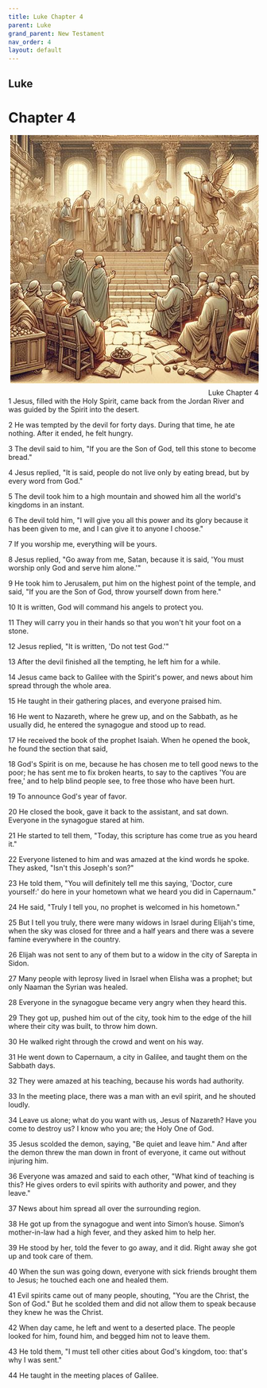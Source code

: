 ```yaml
---
title: Luke Chapter 4
parent: Luke
grand_parent: New Testament
nav_order: 4
layout: default
---
```


## Luke

# Chapter 4

<div style="clear: both; text-align: right;">
    <img src="/assets/Image/Luke/500/4.jpg" alt="Luke Chapter 4" class="chapter-image" style="max-width: 100%; height: auto; float: right; margin: 0 0 10px 10px; padding-left: 10%;">
    <figcaption style="font-size: 14px;">Luke Chapter 4</figcaption>
</div>
1 Jesus, filled with the Holy Spirit, came back from the Jordan River and was guided by the Spirit into the desert.

2 He was tempted by the devil for forty days. During that time, he ate nothing. After it ended, he felt hungry.

3 The devil said to him, "If you are the Son of God, tell this stone to become bread."

4 Jesus replied, "It is said, people do not live only by eating bread, but by every word from God."

5 The devil took him to a high mountain and showed him all the world's kingdoms in an instant.

6 The devil told him, "I will give you all this power and its glory because it has been given to me, and I can give it to anyone I choose."

7 If you worship me, everything will be yours.

8 Jesus replied, "Go away from me, Satan, because it is said, 'You must worship only God and serve him alone.'"

9 He took him to Jerusalem, put him on the highest point of the temple, and said, "If you are the Son of God, throw yourself down from here."

10 It is written, God will command his angels to protect you.

11 They will carry you in their hands so that you won't hit your foot on a stone.

12 Jesus replied, "It is written, 'Do not test God.'"

13 After the devil finished all the tempting, he left him for a while.

14 Jesus came back to Galilee with the Spirit's power, and news about him spread through the whole area.

15 He taught in their gathering places, and everyone praised him.

16 He went to Nazareth, where he grew up, and on the Sabbath, as he usually did, he entered the synagogue and stood up to read.

17 He received the book of the prophet Isaiah. When he opened the book, he found the section that said,

18 God's Spirit is on me, because he has chosen me to tell good news to the poor; he has sent me to fix broken hearts, to say to the captives 'You are free,' and to help blind people see, to free those who have been hurt.

19 To announce God's year of favor.

20 He closed the book, gave it back to the assistant, and sat down. Everyone in the synagogue stared at him.

21 He started to tell them, "Today, this scripture has come true as you heard it."

22 Everyone listened to him and was amazed at the kind words he spoke. They asked, "Isn't this Joseph's son?"

23 He told them, "You will definitely tell me this saying, 'Doctor, cure yourself:' do here in your hometown what we heard you did in Capernaum."

24 He said, "Truly I tell you, no prophet is welcomed in his hometown."

25 But I tell you truly, there were many widows in Israel during Elijah's time, when the sky was closed for three and a half years and there was a severe famine everywhere in the country.

26 Elijah was not sent to any of them but to a widow in the city of Sarepta in Sidon.

27 Many people with leprosy lived in Israel when Elisha was a prophet; but only Naaman the Syrian was healed.

28 Everyone in the synagogue became very angry when they heard this.

29 They got up, pushed him out of the city, took him to the edge of the hill where their city was built, to throw him down.

30 He walked right through the crowd and went on his way.

31 He went down to Capernaum, a city in Galilee, and taught them on the Sabbath days.

32 They were amazed at his teaching, because his words had authority.

33 In the meeting place, there was a man with an evil spirit, and he shouted loudly.

34 Leave us alone; what do you want with us, Jesus of Nazareth? Have you come to destroy us? I know who you are; the Holy One of God.

35 Jesus scolded the demon, saying, "Be quiet and leave him." And after the demon threw the man down in front of everyone, it came out without injuring him.

36 Everyone was amazed and said to each other, "What kind of teaching is this? He gives orders to evil spirits with authority and power, and they leave."

37 News about him spread all over the surrounding region.

38 He got up from the synagogue and went into Simon’s house. Simon’s mother-in-law had a high fever, and they asked him to help her.

39 He stood by her, told the fever to go away, and it did. Right away she got up and took care of them.

40 When the sun was going down, everyone with sick friends brought them to Jesus; he touched each one and healed them.

41 Evil spirits came out of many people, shouting, "You are the Christ, the Son of God." But he scolded them and did not allow them to speak because they knew he was the Christ.

42 When day came, he left and went to a deserted place. The people looked for him, found him, and begged him not to leave them.

43 He told them, "I must tell other cities about God's kingdom, too: that's why I was sent."

44 He taught in the meeting places of Galilee.


